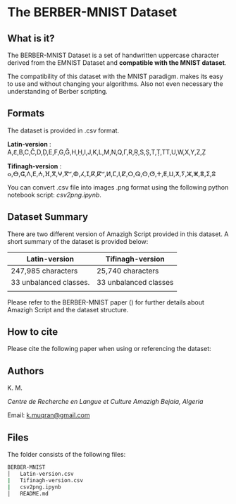 The BERBER-MNIST Dataset
========================

What is it?
-----------
The BERBER-MNIST Dataset is a set of handwritten uppercase character derived from the EMNIST Dataset and **compatible with the MNIST dataset**. 

The compatibility of this dataset with the MNIST paradigm. makes its easy to use and without changing your algorithms. Also not even necessary the understanding of Berber scripting.

Formats
-------
The dataset is provided in .csv format.


**Latin-version** : A,Ԑ,B,C,Č,D,Ḍ,E,F,G,Ǧ,H,Ḥ,I,J,K,L,M,N,Q,Γ,R,Ṛ,S,Ṣ,T,Ṭ,TT,U,W,X,Y,Z,Ẓ

**Tifinagh-version** : ⴰ,ⴱ,ⵛ,ⴷ,ⴹ,ⵄ,ⴼ,ⴳ,ⵖ,ⴳⵯ,ⵀ,ⵃ,ⵊ,ⴽ,ⴽⵯ,ⵍ,ⵎ,ⵏ,ⵇ,ⵔ,ⵕ,ⵙ,ⵚ,ⵜ,ⵟ,ⵡ,ⵅ,ⵢ,ⵣ,ⵥ,ⴻ,ⵉ,ⵓ

You can convert .csv file into images .png format using the following python notebook script: *csv2png.ipynb*.

Dataset Summary
---------------
There are two different version of Amazigh Script provided in this dataset. A short summary of the dataset is provided below:

| Latin-version          |   Tifinagh-version     |
|       ---              |      ---               |
| 247,985 characters     | 25,740 characters      |
| 33 unbalanced classes. | 33 unbalanced classes  |
|                        |                        |


Please refer to the BERBER-MNIST paper () for further details about Amazigh Script and the dataset structure.

How to cite
-----------
Please cite the following paper when using or referencing the dataset: 

Authors
-------
K. M.

_Centre de Recherche en Langue et Culture Amazigh_
_Bejaia, Algeria_

Email: k.muqran@gmail.com

Files
-----
The folder consists of the following files:

```bash
BERBER-MNIST 
│   Latin-version.csv
|   Tifinagh-version.csv   
|   csv2png.ipynb
│   README.md       
